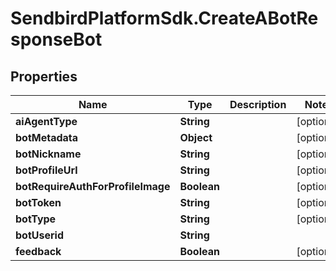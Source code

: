 # SendbirdPlatformSdk.CreateABotResponseBot

## Properties

Name | Type | Description | Notes
------------ | ------------- | ------------- | -------------
**aiAgentType** | **String** |  | [optional] 
**botMetadata** | **Object** |  | [optional] 
**botNickname** | **String** |  | [optional] 
**botProfileUrl** | **String** |  | [optional] 
**botRequireAuthForProfileImage** | **Boolean** |  | [optional] 
**botToken** | **String** |  | [optional] 
**botType** | **String** |  | [optional] 
**botUserid** | **String** |  | 
**feedback** | **Boolean** |  | [optional] 



